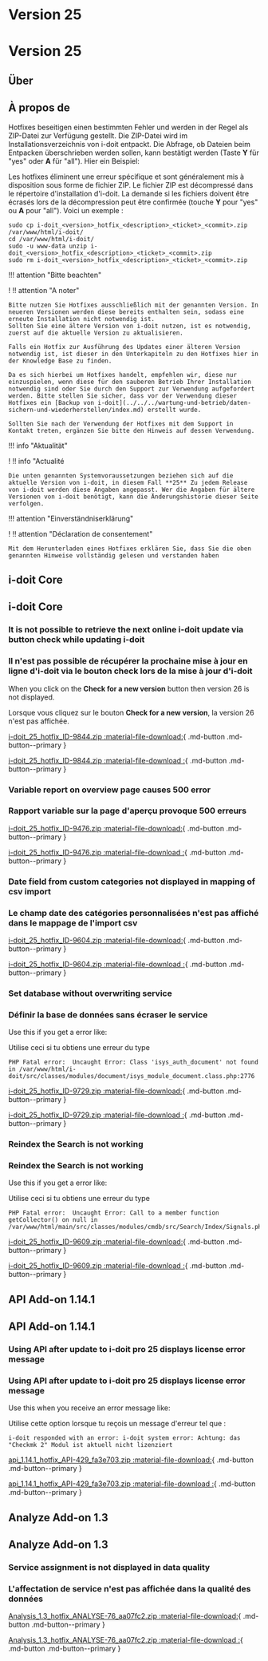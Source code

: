 <!-- TRANSLATED by md-translate -->
# Version 25

# Version 25

## Über

## À propos de

Hotfixes beseitigen einen bestimmten Fehler und werden in der Regel als ZIP-Datei zur Verfügung gestellt. Die ZIP-Datei wird im Installationsverzeichnis von i-doit entpackt. Die Abfrage, ob Dateien beim Entpacken überschrieben werden sollen, kann bestätigt werden (Taste **Y** für "yes" oder **A** für "all"). Hier ein Beispiel:

Les hotfixes éliminent une erreur spécifique et sont généralement mis à disposition sous forme de fichier ZIP. Le fichier ZIP est décompressé dans le répertoire d'installation d'i-doit. La demande si les fichiers doivent être écrasés lors de la décompression peut être confirmée (touche **Y** pour "yes" ou **A** pour "all"). Voici un exemple :

```shell
sudo cp i-doit_<version>_hotfix_<description>_<ticket>_<commit>.zip /var/www/html/i-doit/
cd /var/www/html/i-doit/
sudo -u www-data unzip i-doit_<version>_hotfix_<description>_<ticket>_<commit>.zip
sudo rm i-doit_<version>_hotfix_<description>_<ticket>_<commit>.zip
```

!!! attention "Bitte beachten"

! !! attention "A noter"

```
Bitte nutzen Sie Hotfixes ausschließlich mit der genannten Version. In neueren Versionen werden diese bereits enthalten sein, sodass eine erneute Installation nicht notwendig ist.
Sollten Sie eine ältere Version von i-doit nutzen, ist es notwendig, zuerst auf die aktuelle Version zu aktualisieren.

Falls ein Hotfix zur Ausführung des Updates einer älteren Version notwendig ist, ist dieser in den Unterkapiteln zu den Hotfixes hier in der Knowledge Base zu finden.

Da es sich hierbei um Hotfixes handelt, empfehlen wir, diese nur einzuspielen, wenn diese für den sauberen Betrieb Ihrer Installation notwendig sind oder Sie durch den Support zur Verwendung aufgefordert werden. Bitte stellen Sie sicher, dass vor der Verwendung dieser Hotfixes ein [Backup von i-doit](../../../wartung-und-betrieb/daten-sichern-und-wiederherstellen/index.md) erstellt wurde.

Sollten Sie nach der Verwendung der Hotfixes mit dem Support in Kontakt treten, ergänzen Sie bitte den Hinweis auf dessen Verwendung.
```

!!! info "Aktualität"

! !! info "Actualité

```
Die unten genannten Systemvoraussetzungen beziehen sich auf die aktuelle Version von i-doit, in diesem Fall **25** Zu jedem Release von i-doit werden diese Angaben angepasst. Wer die Angaben für ältere Versionen von i-doit benötigt, kann die Änderungshistorie dieser Seite verfolgen.
```

!!! attention "Einverständniserklärung"

! !! attention "Déclaration de consentement"

```
Mit dem Herunterladen eines Hotfixes erklären Sie, dass Sie die oben genannten Hinweise vollständig gelesen und verstanden haben
```

## i-doit Core

## i-doit Core

### It is not possible to retrieve the next online i-doit update via button check while updating i-doit

### Il n'est pas possible de récupérer la prochaine mise à jour en ligne d'i-doit via le bouton check lors de la mise à jour d'i-doit

When you click on the **Check for a new version** button then version 26 is not displayed.

Lorsque vous cliquez sur le bouton **Check for a new version**, la version 26 n'est pas affichée.

[i-doit_25_hotfix_ID-9844.zip :material-file-download:](../../../assets/downloads/hotfixes/25/i-doit_25_hotfix_ID-9844.zip){ .md-button .md-button--primary }

[i-doit_25_hotfix_ID-9844.zip :material-file-download :](../../../assets/downloads/hotfixes/25/i-doit_25_hotfix_ID-9844.zip){ .md-button .md-button--primary }

### Variable report on overview page causes 500 error

### Rapport variable sur la page d'aperçu provoque 500 erreurs

[i-doit_25_hotfix_ID-9476.zip :material-file-download:](../../../assets/downloads/hotfixes/25/i-doit_25_hotfix_ID-9476.zip){ .md-button .md-button--primary }

[i-doit_25_hotfix_ID-9476.zip :material-file-download :](../../../assets/downloads/hotfixes/25/i-doit_25_hotfix_ID-9476.zip){ .md-button .md-button--primary }

### Date field from custom categories not displayed in mapping of csv import

### Le champ date des catégories personnalisées n'est pas affiché dans le mappage de l'import csv

[i-doit_25_hotfix_ID-9604.zip :material-file-download:](../../../assets/downloads/hotfixes/25/i-doit_25_hotfix_ID-9604.zip){ .md-button .md-button--primary }

[i-doit_25_hotfix_ID-9604.zip :material-file-download :](../../../assets/downloads/hotfixes/25/i-doit_25_hotfix_ID-9604.zip){ .md-button .md-button--primary }

### Set database without overwriting service

### Définir la base de données sans écraser le service

Use this if you get a error like:

Utilise ceci si tu obtiens une erreur du type

```
PHP Fatal error:  Uncaught Error: Class 'isys_auth_document' not found in /var/www/html/i-doit/src/classes/modules/document/isys_module_document.class.php:2776
```

[i-doit_25_hotfix_ID-9729.zip :material-file-download:](../../../assets/downloads/hotfixes/25/i-doit_25_hotfix_ID-9729.zip){ .md-button .md-button--primary }

[i-doit_25_hotfix_ID-9729.zip :material-file-download :](../../../assets/downloads/hotfixes/25/i-doit_25_hotfix_ID-9729.zip){ .md-button .md-button--primary }

### Reindex the Search is not working

### Reindex the Search is not working

Use this if you get a error like:

Utilise ceci si tu obtiens une erreur du type

```
PHP Fatal error:  Uncaught Error: Call to a member function getCollector() on null in /var/www/html/main/src/classes/modules/cmdb/src/Search/Index/Signals.php:185
```

[i-doit_25_hotfix_ID-9609.zip :material-file-download:](../../../assets/downloads/hotfixes/25/i-doit_25_hotfix_ID-9609.zip){ .md-button .md-button--primary }

[i-doit_25_hotfix_ID-9609.zip :material-file-download :](../../../assets/downloads/hotfixes/25/i-doit_25_hotfix_ID-9609.zip){ .md-button .md-button--primary }

## API Add-on 1.14.1

## API Add-on 1.14.1

### Using API after update to i-doit pro 25 displays license error message

### Using API after update to i-doit pro 25 displays license error message

Use this when you receive an error message like:

Utilise cette option lorsque tu reçois un message d'erreur tel que :

```text
i-doit responded with an error: i-doit system error: Achtung: das "Checkmk 2" Modul ist aktuell nicht lizenziert
```

[api_1.14.1_hotfix_API-429_fa3e703.zip :material-file-download:](../../../assets/downloads/hotfixes/api/api_1.14.1_hotfix_API-429_fa3e703.zip){ .md-button .md-button--primary }

[api_1.14.1_hotfix_API-429_fa3e703.zip :material-file-download :](../../../assets/downloads/hotfixes/api/api_1.14.1_hotfix_API-429_fa3e703.zip){ .md-button .md-button--primary }

## Analyze Add-on 1.3

## Analyze Add-on 1.3

### Service assignment is not displayed in data quality

### L'affectation de service n'est pas affichée dans la qualité des données

[Analysis_1.3_hotfix_ANALYSE-76_aa07fc2.zip :material-file-download:](../../../assets/downloads/hotfixes/analyze/Analysis_1.3_hotfix_ANALYSE-76_aa07fc2.zip){ .md-button .md-button--primary }

[Analysis_1.3_hotfix_ANALYSE-76_aa07fc2.zip :material-file-download :](../../../assets/downloads/hotfixes/analyze/Analysis_1.3_hotfix_ANALYSE-76_aa07fc2.zip){ .md-button .md-button--primary }